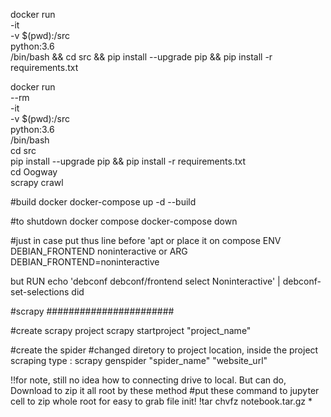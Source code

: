 docker run \
    -it \
    -v $(pwd):/src \
    python:3.6 \
    /bin/bash && cd src && pip install --upgrade pip && pip install -r requirements.txt



docker run \
    --rm \
    -it \
    -v $(pwd):/src \
    python:3.6 \
    /bin/bash \
    cd src \
    pip install --upgrade pip && pip install -r requirements.txt \
    cd Oogway \
    scrapy crawl
    
    
#build docker
docker-compose up -d --build

#to shutdown docker compose
docker-compose down


#just in case put thus line before 'apt or place it on compose
ENV DEBIAN_FRONTEND noninteractive 
or
ARG DEBIAN_FRONTEND=noninteractive

but RUN echo 'debconf debconf/frontend select Noninteractive' | debconf-set-selections did

#scrapy 
#######################

#create scrapy project
scrapy startproject "project_name"

#create the spider
#changed diretory to project location, inside the project scraping type :
scrapy genspider "spider_name" "website_url"


















!!for note, still no idea how to connecting drive to local. But can do, Download to zip it all root by these method
#put these command to jupyter cell to zip whole root for easy to grab file init!
!tar chvfz notebook.tar.gz *
